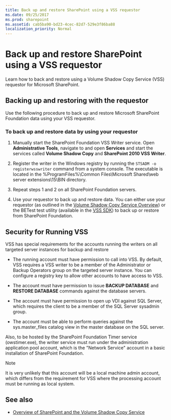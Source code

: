 ```yaml
---
title: Back up and restore SharePoint using a VSS requestor
ms.date: 09/25/2017
ms.prod: sharepoint
ms.assetid: cab5ba90-bd23-4cec-82d7-529e3f86ba88
localization_priority: Normal
---
```



# Back up and restore SharePoint using a VSS requestor

Learn how to back and restore using a Volume Shadow Copy Service (VSS) requestor for Microsoft SharePoint.

## Backing up and restoring with the requestor

Use the following procedure to back up and restore Microsoft SharePoint Foundation data using your VSS requestor.
  
    
    

### To back up and restore data by using your requestor


1. Manually start the SharePoint Foundation VSS Writer service. Open **Administrative Tools**, navigate to and open **Services** and start the services called **Volume Shadow Copy** and **SharePoint 2010 VSS Writer**.
    
  
2. Register the writer in the Windows registry by running the  `STSADM -o registerwsswriter` command from a system console. The executable is located in the %ProgramFiles%\\Common Files\\Microsoft Shared\\web server extensions\\15\\BIN directory.
    
  
3. Repeat steps 1 and 2 on all SharePoint Foundation servers.
    
  
4. Use your requestor to back up and restore data. You can either use your requestor (as outlined in the  [Volume Shadow Copy Service Overview](https://msdn.microsoft.com/library/aa384649%28VS.85%29.aspx)) or the BETest test utility (available in the  [VSS SDK](https://www.microsoft.com/downloads/details.aspx?FamilyID=0B4F56E4-0CCC-4626-826A-ED2C4C95C871&amp;displaylang=en)) to back up or restore from SharePoint Foundation. 
    
  

## Security for Running VSS

VSS has special requirements for the accounts running the writers on all targeted server instances for backup and restore
  
    
    

- The running account must have permission to call into VSS. By default, VSS requires a VSS writer to be a member of the Administrator or Backup Operators group on the targeted server instance. You can configure a registry key to allow other accounts to have access to VSS.
    
  
- The account must have permission to issue **BACKUP DATABASE** and **RESTORE DATABASE** commands against the database servers.
    
  
- The account must have permission to open up VDI against SQL Server, which requires the client to be a member of the SQL Server sysadmin group.
    
  
- The account must be able to perform queries against the sys.master_files catalog view in the master database on the SQL server.
    
  
Also, to be hosted by the SharePoint Foundation Timer service (owstimer.exe), the writer service must run under the administration application pool account, which is the "Network Service" account in a basic installation of SharePoint Foundation. 
  
> [!NOTE]
> It is very unlikely that this account will be a local machine admin account, which differs from the requirement for VSS where the processing account must be running as local system.
  
    
    

## See also
<a name="bk_addresources"> </a>


-  [Overview of SharePoint and the Volume Shadow Copy Service](overview-of-sharepoint-and-the-volume-shadow-copy-service.md)
    
  

